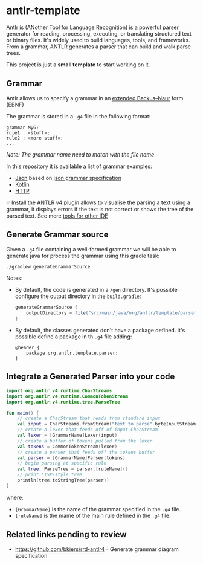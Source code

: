 # antlr-template
[Antlr](https://www.antlr.org/) is  (ANother Tool for Language Recognition) is a powerful parser generator for reading, processing, executing, or translating structured text or binary files. It's widely used to build languages, tools, and frameworks. From a grammar, ANTLR generates a parser that can build and walk parse trees.

This project is just a **small template** to start working on it.

## Grammar
Antlr allows us to specify a grammar in an [extended Backus–Naur](https://tomassetti.me/ebnf/) form (EBNF)

The grammar is stored in a `.g4` file in the following format:
~~~g4
grammar MyG;
rule1 : «stuff»; 
rule2 : «more stuff»; 
...
~~~

_Note: The grammar name need to match with the file name_

In this [repository](https://github.com/antlr/grammars-v4) it is available a list of grammar examples:
 * [Json](https://github.com/antlr/grammars-v4/tree/master/json) based on [json grammar specification](https://www.json.org/json-en.html)
 * [Kotlin](https://github.com/antlr/grammars-v4/tree/master/kotlin)
 * [HTTP](https://github.com/antlr/grammars-v4/blob/master/http/http.g4)

💡 Install the [ANTLR v4 plugin](https://plugins.jetbrains.com/plugin/7358-antlr-v4) allows to visualise the parsing a text using a grammar, it displays errors if the text is not correct or shows the tree of the parsed text.
See more [tools for other IDE](https://www.antlr.org/tools.html)

## Generate Grammar source
Given a `.g4` file containing a well-formed grammar we will be able to generate java for process the grammar using this gradle task: 
~~~bash
./gradlew generateGrammarSource
~~~
Notes:
* By default, the code is generated in a `/gen` directory. It's possible configure the output directory in the `build.gradle`:
    ~~~groovy
    generateGrammarSource {
        outputDirectory = file("src/main/java/org/antlr/template/parser")
    }
    ~~~
* By default, the classes generated don't have a package defined. It's possible define a package in th `.g4` file adding:
    ~~~g4
    @header {
        package org.antlr.template.parser;
    }
    ~~~

## Integrate a Generated Parser into your code
~~~kotlin
import org.antlr.v4.runtime.CharStreams
import org.antlr.v4.runtime.CommonTokenStream
import org.antlr.v4.runtime.tree.ParseTree

fun main() {
    // create a CharStream that reads from standard input
    val input = CharStreams.fromStream("text to parse".byteInputStream())
    // create a lexer that feeds off of input CharStream
    val lexer = [GrammarName]Lexer(input)
    // create a buffer of tokens pulled from the lexer
    val tokens = CommonTokenStream(lexer)
    // create a parser that feeds off the tokens buffer
    val parser = [GrammarName]Parser(tokens)
    // begin parsing at specific rule
    val tree: ParseTree = parser.[ruleName]()
    // print LISP-style tree 
    println(tree.toStringTree(parser)) 
}
~~~
where:
* `[GrammarName]` is the name of the grammar specified in the `.g4` file.
* `[ruleName]` is the mame of the main rule defined in the `.g4` file.

## Related links pending to review
* https://github.com/bkiers/rrd-antlr4 - Generate grammar diagram specification
